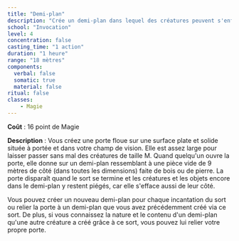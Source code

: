 ```yaml
---
title: "Demi-plan"
description: "Crée un demi-plan dans lequel des créatures peuvent s'enfermer."
school: "Invocation"
level: 4
concentration: false
casting_time: "1 action"
duration: "1 heure"
range: "18 mètres"
components:
  verbal: false
  somatic: true
  material: false
ritual: false
classes:
    - Magie  
---
```

**Coût** : 16 point de Magie  

**Description** : Vous créez une porte floue sur une surface plate et solide située à portée et dans votre champ de vision. Elle est assez large pour laisser passer sans mal des créatures de taille M. Quand quelqu'un ouvre la porte, elle donne sur un demi-plan ressemblant à une pièce vide de 9 mètres de côté (dans toutes les dimensions) faite de bois ou de pierre. La porte disparaît quand le sort se termine et les créatures et les objets encore dans le demi-plan y restent piégés, car elle s'efface aussi de leur côté.

Vous pouvez créer un nouveau demi-plan pour chaque incantation du sort ou relier la porte à un demi-plan que vous avez précédemment créé via ce sort. De plus, si vous connaissez la nature et le contenu d'un demi-plan qu'une autre créature a créé grâce à ce sort, vous pouvez lui relier votre propre porte.
